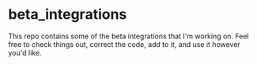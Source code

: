# beta_integrations
This repo contains some of the beta integrations that I'm working on. Feel free to check things out, correct the code, add to it, and use it however you'd like. 
